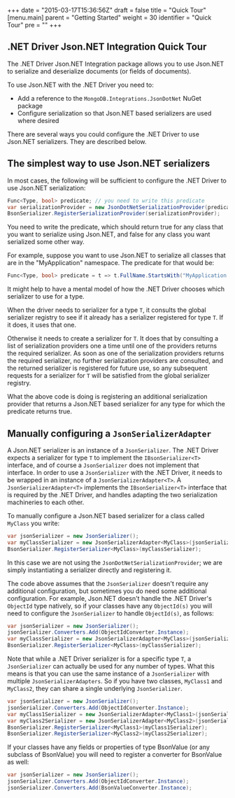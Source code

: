 +++
date = "2015-03-17T15:36:56Z"
draft = false
title = "Quick Tour"
[menu.main]
  parent = "Getting Started"
  weight = 30
  identifier = "Quick Tour"
  pre = "<i class='fa'></i>"
+++

## .NET Driver Json.NET Integration Quick Tour

The .NET Driver Json.NET Integration package allows you to use Json.NET to serialize and deserialize
documents (or fields of documents).

To use Json.NET with the .NET Driver you need to:

- Add a reference to the `MongoDB.Integrations.JsonDotNet` NuGet package
- Configure serialization so that Json.NET based serializers are used where desired

There are several ways you could configure the .NET Driver to use Json.NET serializers. They
are described below.

## The simplest way to use Json.NET serializers

In most cases, the following will be sufficient to configure the .NET Driver to use Json.NET serialization:

```csharp
Func<Type, bool> predicate; // you need to write this predicate 
var serializationProvider = new JsonDotNetSerializationProvider(predicate);
BsonSerializer.RegisterSerializationProvider(serializationProvider);
```

You need to write the predicate, which should return true for any class that you want to serialize using
Json.NET, and false for any class you want serialized some other way.

For example, suppose you want to use Json.NET to serialize all classes that are in the "MyApplication" namespace.
The predicate for that would be:

```csharp
Func<Type, bool> predicate = t => t.FullName.StartsWith("MyApplication.");
```

It might help to have a mental model of how the .NET Driver chooses which serializer to use for a type.

When the driver needs to serializer for a type `T`, it consults the global serializer registry to see if it
already has a serializer registered for type `T`. If it does, it uses that one.

Otherwise it needs to create a serializer for `T`. It does that by consulting a list of serialization providers
one a time until one of the providers returns the required serializer. As soon as one of the serialization providers
returns the required serializer, no further serialization providers are consulted, and the returned
serializer is registered for future use, so any subsequent requests for a serializer for `T` will be 
satisfied from the global serializer registry.

What the above code is doing is registering an additional serialization provider that returns a Json.NET
based serializer for any type for which the predicate returns true. 

## Manually configuring a `JsonSerializerAdapter`

A Json.NET serializer is an instance of a `JsonSerializer`. The .NET Driver expects a serializer for type `T`
to implement the `IBsonSerializer<T>` interface, and of course a `JsonSerializer` does not implement that
interface. In order to use a `JsonSerializer` with the .NET Driver, it needs to be wrapped in an instance
of a `JsonSerializerAdapter<T>`. A `JsonSerializerAdapter<T>` implements the `IBsonSerializer<T>` interface
that is required by the .NET Driver, and handles adapting the two serialization machineries to each other.

To manually configure a Json.NET based serializer for a class called `MyClass` you write:

```csharp
var jsonSerializer = new JsonSerializer();
var myClassSerializer = new JsonSerializerAdapter<MyClass>(jsonSerializer);
BsonSerializer.RegisterSerializer<MyClass>(myClassSerializer);
```

In this case we are not using the `JsonDotNetSerializationProvider`; we are simply instantiating a serializer
directly and registering it.

The code above assumes that the `JsonSerializer` doesn't require any additional configuration, but sometimes
you do need some additional configuration. For example, Json.NET doesn't handle the .NET Driver's `ObjectId`
type natively, so if your classes have any `ObjectId(s)` you will need to configure the `JsonSerializer` to
handle `ObjectId(s)`, as follows:

```csharp
var jsonSerializer = new JsonSerializer();
jsonSerializer.Converters.Add(ObjectIdConverter.Instance);
var myClassSerializer = new JsonSerializerAdapter<MyClass>(jsonSerializer);
BsonSerializer.RegisterSerializer<MyClass>(myClassSerializer);
```

Note that while a .NET Driver serializer is for a specific type `T`, a `JsonSerializer` can actually be used
for any number of types. What this means is that you can use the same instance of a `JsonSerializer` with
multiple `JsonSerializerAdapters`. So if you have two classes, `MyClass1` and `MyClass2`, they can share
a single underlying `JsonSerializer`.

```csharp
var jsonSerializer = new JsonSerializer();
jsonSerializer.Converters.Add(ObjectIdConverter.Instance);
var myClass1Serializer = new JsonSerializerAdapter<MyClass1>(jsonSerializer);
var myClass2Serializer = new JsonSerializerAdapter<MyClass2>(jsonSerializer);
BsonSerializer.RegisterSerializer<MyClass1>(myClass1Serializer);
BsonSerializer.RegisterSerializer<MyClass2>(myClass2Serializer);
```

If your classes have any fields or properties of type BsonValue (or any subclass of BsonValue) you will need to
register a converter for BsonValue as well:

```csharp
var jsonSerializer = new JsonSerializer();
jsonSerializer.Converters.Add(ObjectIdConverter.Instance);
jsonSerializer.Converters.Add(BsonValueConverter.Instance);
```
